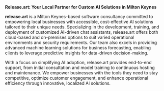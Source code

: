 **Release.art: Your Local Partner for Custom AI Solutions in Milton Keynes**

**release.art** is a Milton Keynes-based software consultancy committed to empowering local businesses with accessible, cost-effective AI solutions tailored to their unique needs. Specializing in the development, training, and deployment of customized AI-driven chat assistants, release.art offers both cloud-based and on-premises options to suit varied operational environments and security requirements. Our team also excels in providing advanced machine learning solutions for business forecasting, enabling clients to leverage predictive insights for data-driven decision-making.

With a focus on simplifying AI adoption, release.art provides end-to-end support, from initial consultation and model training to continuous hosting and maintenance. We empower businesses with the tools they need to stay competitive, optimize customer engagement, and enhance operational efficiency through innovative, localized AI solutions.


